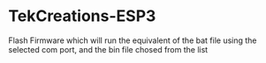 # TekCreations-ESP3
 Flash Firmware which will run the equivalent of the bat file using the selected com port, and the bin file chosed from the list
